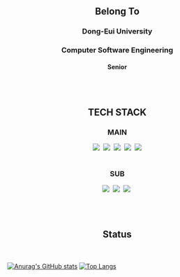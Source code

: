 <div align="center">   
<h2>Belong To</p></h2>
<h3>Dong-Eui University</h3>
<h3>Computer Software Engineering</h3>
<h4>Senior<h4>
<br><br>
<h2>TECH STACK</p></h2>
<h3>MAIN</p></h3>
<img src="https://img.shields.io/badge/C%2B%2B-00599C?style=flat-square&logo=C%2B%2B&logoColor=white"/></a>&nbsp
<img src="https://img.shields.io/badge/C%23-5C1F87?style=flat-square&logo=C%23&logoColor=white"/></a>&nbsp
<img src="https://img.shields.io/badge/Java-007396?style=flat-square&logo=Java&logoColor=white"/></a>&nbsp
<img src="https://img.shields.io/badge/Unity-000000?style=flat-square&logo=Unity&logoColor=white"/></a>&nbsp
<img src="https://img.shields.io/badge/Unreal Engine-0E1128?style=flat-square&logo=Unreal Engine&logoColor=white"/></a>
<br><br>
<h3>SUB</h3>
<img src="https://img.shields.io/badge/C-A8B9CC?style=flat-square&logo=C&logoColor=white"/></a>&nbsp
<img src="https://img.shields.io/badge/Python-3776AB?style=flat-square&logo=Python&logoColor=white"/></a>&nbsp
<img src="https://img.shields.io/badge/Oracle-C74634?style=flat-square&logo=Oracle&logoColor=white"/></a>&nbsp
<br><br><br><br>
<h2>Status</p></h2><br>
</div>

[![Anurag's GitHub stats](https://github-readme-stats.vercel.app/api?username=TTANGGIN&show_icons=true&theme=tokyonight&count_private=true)](https://github.com/anuraghazra/github-readme-stats)
[![Top Langs](https://github-readme-stats.vercel.app/api/top-langs/?username=TTANGGIN&langs_count=3&theme=tokyonight&count_private=true)](https://github.com/anuraghazra/github-readme-stats)
